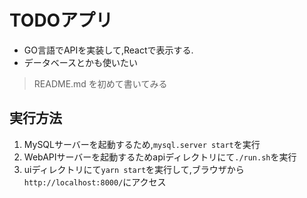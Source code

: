 # TODOアプリ
- GO言語でAPIを実装して,Reactで表示する.
- データベースとかも使いたい
> README.md を初めて書いてみる

## 実行方法
1. MySQLサーバーを起動するため,`mysql.server start`を実行
1. WebAPIサーバーを起動するためapiディレクトリにて`./run.sh`を実行
1. uiディレクトリにて`yarn start`を実行して,ブラウザから`http://localhost:8000/`にアクセス
